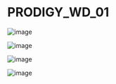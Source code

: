 # PRODIGY_WD_01


![image](https://github.com/Saivignesh16/PRODIGY_WD_01/assets/103402939/e3823d95-f1ab-49df-b954-9cc585787d2f)


![image](https://github.com/Saivignesh16/PRODIGY_WD_01/assets/103402939/8179e2cc-f6fe-4bd7-9076-5991548b56de)

![image](https://github.com/Saivignesh16/PRODIGY_WD_01/assets/103402939/58662f0a-6209-451b-9a41-edb4c70f0571)


![image](https://github.com/Saivignesh16/PRODIGY_WD_01/assets/103402939/398f6bca-5994-48e5-a1e9-756f02f0d7db)
